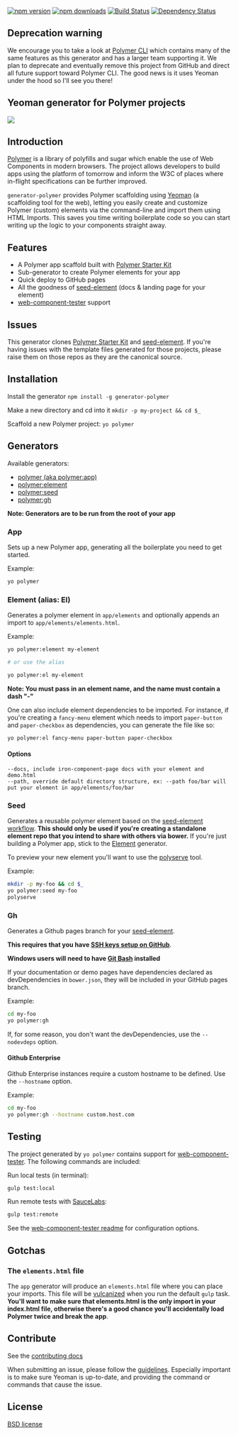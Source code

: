 [![npm version](https://img.shields.io/npm/v/generator-polymer.svg)](http://npmjs.org/generator-polymer)
[![npm downloads](https://img.shields.io/npm/dm/generator-polymer.svg)](http://npmjs.org/generator-polymer)
[![Build Status](https://img.shields.io/travis/yeoman/generator-polymer/master.svg)](https://travis-ci.org/yeoman/generator-polymer)
[![Dependency Status](https://img.shields.io/david/yeoman/generator-polymer.svg)](https://david-dm.org/yeoman/generator-polymer)

## Deprecation warning

We encourage you to take a look at 
[Polymer CLI](https://github.com/Polymer/polymer-cli) which contains many of the 
same features as this generator and has a larger team supporting it. We plan to
deprecate and eventually remove this project from GitHub and direct all future
support toward Polymer CLI. The good news is it uses Yeoman under the hood so
I'll see you there!

## Yeoman generator for Polymer projects

<img src="http://i.imgur.com/dsFChIk.png">

## Introduction

[Polymer](http://www.polymer-project.org/) is a library of polyfills and sugar which enable the use of Web Components in modern browsers. The project allows developers to build apps using the platform of tomorrow and inform the W3C of places where in-flight specifications can be further improved.

`generator-polymer` provides Polymer scaffolding using [Yeoman](http://yeoman.io) (a scaffolding tool for the web), letting you easily create and customize Polymer (custom) elements via the command-line and import them using HTML Imports. This saves you time writing boilerplate code so you can start writing up the logic to your components straight away.

## Features

* A Polymer app scaffold built with [Polymer Starter Kit](https://developers.google.com/web/tools/polymer-starter-kit/)
* Sub-generator to create Polymer elements for your app
* Quick deploy to GitHub pages
* All the goodness of [seed-element](https://github.com/polymerelements/seed-element) (docs & landing page for your element)
* [web-component-tester](https://github.com/Polymer/web-component-tester) support

## Issues

This generator clones [Polymer Starter Kit](https://github.com/PolymerElements/polymer-starter-kit) and [seed-element](https://github.com/polymerelements/seed-element). If you're having issues with the template files generated for those projects, please raise them on those repos as they are the canonical source.

## Installation

Install the generator
`npm install -g generator-polymer`

Make a new directory and cd into it
`mkdir -p my-project && cd $_`

Scaffold a new Polymer project:
`yo polymer`

## Generators

Available generators:

- [polymer (aka polymer:app)](#app)
- [polymer:element](#element-alias-el)
- [polymer:seed](#seed)
- [polymer:gh](#gh)

**Note: Generators are to be run from the root of your app**

### App
Sets up a new Polymer app, generating all the boilerplate you need to get started.

Example:
```bash
yo polymer
```

### Element (alias: El)
Generates a polymer element in `app/elements` and optionally appends an import to `app/elements/elements.html`.

Example:
```bash
yo polymer:element my-element

# or use the alias

yo polymer:el my-element
```

**Note: You must pass in an element name, and the name must contain a dash "-"**

One can also include element dependencies to be imported. For instance, if you're creating a `fancy-menu` element which needs to import `paper-button` and `paper-checkbox` as dependencies, you can generate the file like so:

```bash
yo polymer:el fancy-menu paper-button paper-checkbox
```

#### Options

```
--docs, include iron-component-page docs with your element and demo.html
--path, override default directory structure, ex: --path foo/bar will put your element in app/elements/foo/bar
```

### Seed
Generates a reusable polymer element based on the [seed-element workflow](https://github.com/polymerelements/seed-element). **This should only be used if you're creating a standalone element repo that you intend to share with others via bower.** If you're just building a Polymer app, stick to the [Element](#element-alias-el) generator.

To preview your new element you'll want to use the [polyserve](https://github.com/PolymerLabs/polyserve) tool.

Example:
```bash
mkdir -p my-foo && cd $_
yo polymer:seed my-foo
polyserve
```

### Gh
Generates a Github pages branch for your [seed-element](#seed).

**This requires that you have [SSH keys setup on GitHub](https://help.github.com/articles/generating-ssh-keys/)**.

**Windows users will need to have [Git Bash](https://git-for-windows.github.io/) installed**

If your documentation or demo pages have dependencies declared as devDependencies in `bower.json`, they will be included in your GitHub pages branch.

Example:
```bash
cd my-foo
yo polymer:gh
```

If, for some reason, you don't want the devDependencies, use the `--nodevdeps` option.

#### Github Enterprise
Github Enterprise instances require a custom hostname to be defined. Use the `--hostname` option.

Example:
```bash
cd my-foo
yo polymer:gh --hostname custom.host.com
```

## Testing

The project generated by `yo polymer` contains support for [web-component-tester](https://github.com/Polymer/web-component-tester). The following commands are included:

Run local tests (in terminal):
```bash
gulp test:local
```

Run remote tests with [SauceLabs](https://saucelabs.com/):
```bash
gulp test:remote
```

See the [web-component-tester readme](https://github.com/Polymer/web-component-tester#configuration) for configuration options.

## Gotchas

### The `elements.html` file

The `app` generator will produce an `elements.html` file where you can place your imports. This file will be [vulcanized](https://www.polymer-project.org/articles/concatenating-web-components.html) when you run the default `gulp` task. **You'll want to make sure that elements.html is the only import in your index.html file, otherwise there's a good chance you'll accidentally load Polymer twice and break the app**.

## Contribute

See the [contributing docs](https://github.com/yeoman/yeoman/blob/master/contributing.md)

When submitting an issue, please follow the [guidelines](https://github.com/yeoman/yeoman/blob/master/contributing.md#issue-submission). Especially important is to make sure Yeoman is up-to-date, and providing the command or commands that cause the issue.

## License

[BSD license](http://opensource.org/licenses/bsd-license.php)

